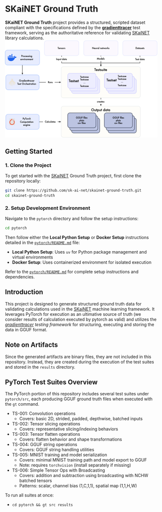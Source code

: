 # SKaiNET Ground Truth


**SKaiNET Ground Truth** project provides a structured, scripted dataset compliant with the specifications defined by the **[gradienttracer](https://github.com/sk-ai-net/gradienttracer)** test framework, serving as the authoritative reference for validating [SKaiNET](https://skainet.sk) library calculations.
![architecture-diagram.png](architecture-diagram.png)

## Getting Started

### 1. Clone the Project

To get started with the [SKaiNET](https://skainet.sk) Ground Truth project, first clone the repository locally:

```bash
git clone https://github.com/sk-ai-net/skainet-ground-truth.git
cd skainet-ground-truth
```

### 2. Setup Development Environment

Navigate to the `pytorch` directory and follow the setup instructions:

```bash
cd pytorch
```

Then follow either the **Local Python Setup** or **Docker Setup** instructions detailed in the [`pytorch/README.md`](pytorch/README.md) file:

- **Local Python Setup**: Uses `uv` for Python package management and virtual environments
- **Docker Setup**: Uses containerized environment for isolated execution

Refer to the [`pytorch/README.md`](pytorch/README.md) for complete setup instructions and dependencies.

## Introduction

This project is designed to generate structured ground truth data for validating calculations used in the [SKaiNET](https://skainet.sk) machine learning framework. It leverages PyTorch for execution as an ultimative source of truth (we consider results of calculation executed by pytorch as valid) and utilizes the *[gradienttracer](https://github.com/sk-ai-net/gradienttracer) testing framework* for structuring, executing and storing the data in GGUF format.


## Note on Artifacts

Since the generated artifacts are binary files, they are not included in this repository. Instead, they are created during the execution of the test suites and stored in the `results` directory.

## PyTorch Test Suites Overview

The PyTorch portion of this repository includes several test suites under `pytorch/src`, each producing GGUF ground truth files when executed with the `gt` command.

- TS-001: Convolution operations
  - Covers: basic 2D, strided, padded, depthwise, batched inputs
- TS-002: Tensor slicing operations
  - Covers: representative slicing/indexing behaviors
- TS-003: Tensor flatten operations
  - Covers: flatten behavior and shape transformations
- TS-004: GGUF string operations
  - Covers: GGUF string handling utilities
- TS-005: MNIST training and model serialization
  - Covers: minimal MNIST training path and model export to GGUF
  - Note: requires `torchvision` (install separately if missing)
- TS-006: Simple Tensor Ops with Broadcasting
  - Covers: addition and subtraction using broadcasting with NCHW batched tensors
  - Patterns: scalar, channel bias (1,C,1,1), spatial map (1,1,H,W)

To run all suites at once:
- `cd pytorch && gt src results`
